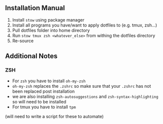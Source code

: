 ## Installation Manual
1. Install `stow` using package manager
2. Install all programs you have/want to apply dotfiles to (e.g. tmux, zsh...)
3. Pull dotfiles folder into home directory
4. Run `stow tmux zsh <whatever_else>` from withing the dotfiles directory
5. Re-source

## Additional Notes

### ZSH
- For `zsh` you have to install `oh-my-zsh`
- `oh-my-zsh` replaces the `.zshrc` so make sure that your `.zshrc` has not been replaced post installation
- we are also installing `zsh-autosuggestions` and `zsh-syntax-highlighting` so will need to be installed
- For tmux you have to install `tpm`

(will need to write a script for these to automate)
